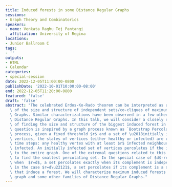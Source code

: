 ```yaml
---
title: Induced forests in some Distance Regular Graphs
sessions:
- Graph Theory and Combinatorics
speakers:
- name: Venkata Raghu Tej Pantangi
  affiliation: University of Regina
locations:
- Junior Ballroom C
tags:
- ''
outputs:
- HTML
- Calendar
categories:
- special-session
date: 2022-12-05T11:00:00-0800
publishDate: '2022-10-01T10:00:00-08:00'
end: 2022-12-05T11:20:00-0800
featured: 'false'
draft: 'false'
abstract: "The celebrated Erdos-Ko-Rado theorem can be interpreted as a characterization\
  \ of the size and structure of independent sets/co-cliques of maximum size in Kneser\
  \ Graphs. Similar characterizations have been observed in a few other classes of\
  \ Distance Regular Graphs. In this talk, we will consider a closely related problem\
  \ of finding the size and structure of the biggest induced forest in a graph. This\
  \ question is inspired by a graph process known as `Bootstrap Percolation'. In this\
  \ process, given a fixed threshold $r$ and a set of \u2018initially infected\u2019\
  \ vertices, the states of vertices (either healthy or infected) are updated indiscrete\
  \ time steps: any healthy vertex with at least $r$ infected neighbours becomes itself\
  \ infected. An initially infected set of vertices percolates if the infection spreads\
  \ to the entire graph. One of the extremal questions related to this process is\
  \ to find the smallest percolating set. In the special case of $d$-regular graphs,\
  \ when  $r=d$, a set percolates exactly when its complement is independent. Meanwhile,\
  \ in the case $r=d\u22121$, a set percolates if its complement is a set of vertices\
  \ that induce a forest. We will characterize maximum induced forests in the Kneser\
  \ graph and some other families of Distance Regular Graphs."
---
```

